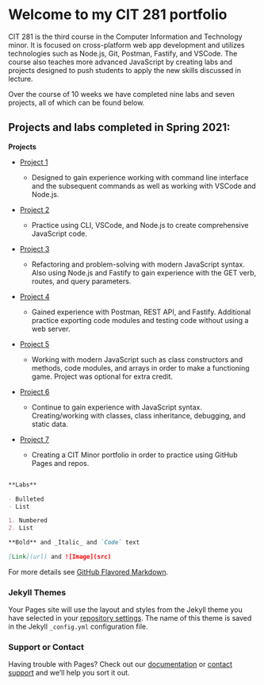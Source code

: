 # Welcome to my CIT 281 portfolio

CIT 281 is the third course in the Computer Information and Technology minor. It is focused on cross-platform web app development and utilizes technologies such as Node.js, Git, Postman, Fastify, and VSCode. The course also teaches more advanced JavaScript by creating labs and projects designed to push students to apply the new skills discussed in lecture. 

Over the course of 10 weeks we have completed nine labs and seven projects, all of which can be found below.

## Projects and labs completed in Spring 2021:

**Projects**
- [Project 1]()
     * Designed to gain experience working with command line interface and the subsequent commands as well as working with VSCode and Node.js.

- [Project 2]()
     * Practice using CLI, VSCode, and Node.js to create comprehensive JavaScript code. 
 
- [Project 3]()
     * Refactoring and problem-solving with modern JavaScript syntax. Also using Node.js and Fastify to gain experience with the GET verb, routes, and query          parameters.
     
- [Project 4]()
     * Gained experience with Postman, REST API, and Fastify. Additional practice exporting code modules and testing code without using a web server.
     
- [Project 5]()
     * Working with modern JavaScript such as class constructors and methods, code modules, and arrays in order to make a functioning game. Project was optional for extra credit.

- [Project 6]()
     * Continue to gain experience with JavaScript syntax. Creating/working with classes, class inheritance, debugging, and static data.
     
- [Project 7]()
     * Creating a CIT Minor portfolio in order to practice using GitHub Pages and repos.
     

```markdown

**Labs**

- Bulleted
- List

1. Numbered
2. List

**Bold** and _Italic_ and `Code` text

[Link](url) and ![Image](src)
```

For more details see [GitHub Flavored Markdown](https://guides.github.com/features/mastering-markdown/).

### Jekyll Themes

Your Pages site will use the layout and styles from the Jekyll theme you have selected in your [repository settings](https://github.com/nataleeirwin/nataleeirwin.github.io/settings/pages). The name of this theme is saved in the Jekyll `_config.yml` configuration file.

### Support or Contact

Having trouble with Pages? Check out our [documentation](https://docs.github.com/categories/github-pages-basics/) or [contact support](https://support.github.com/contact) and we’ll help you sort it out.
